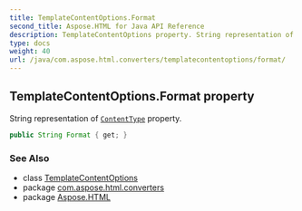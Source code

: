 ```yaml
---
title: TemplateContentOptions.Format
second_title: Aspose.HTML for Java API Reference
description: TemplateContentOptions property. String representation of ContentType property
type: docs
weight: 40
url: /java/com.aspose.html.converters/templatecontentoptions/format/
---
```

## TemplateContentOptions.Format property

String representation of [`ContentType`](../contenttype/) property.

```java
public String Format { get; }
```

### See Also

* class [TemplateContentOptions](../)
* package [com.aspose.html.converters](../../../com.aspose.html.converters/)
* package [Aspose.HTML](../../../)
